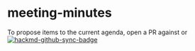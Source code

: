 # meeting-minutes

To propose items to the current agenda, open a PR against
or [![hackmd-github-sync-badge](https://hackmd.io/0x5SPIc2RnCMD0Bh0g-s6g/badge)](https://hackmd.io/0x5SPIc2RnCMD0Bh0g-s6g)
